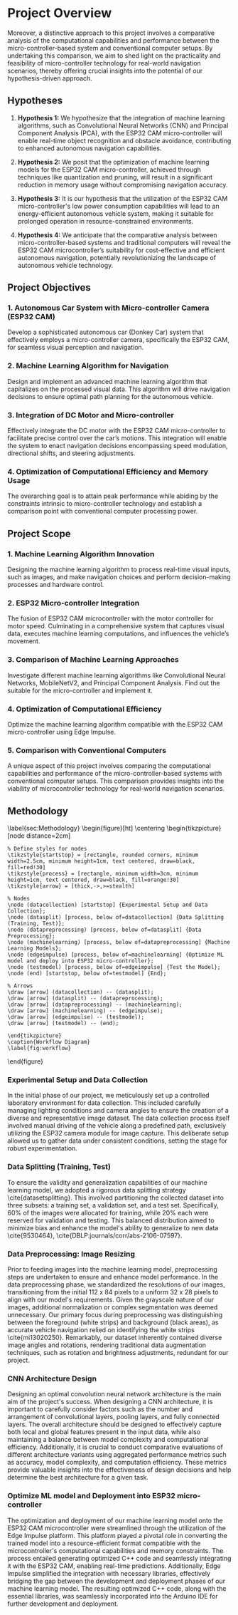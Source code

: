 # Project Overview

Moreover, a distinctive approach to this project involves a comparative analysis of the computational capabilities and performance between the micro-controller-based system and conventional computer setups. By undertaking this comparison, we aim to shed light on the practicality and feasibility of micro-controller technology for real-world navigation scenarios, thereby offering crucial insights into the potential of our hypothesis-driven approach.

## Hypotheses

1. **Hypothesis 1:** We hypothesize that the integration of machine learning algorithms, such as Convolutional Neural Networks (CNN) and Principal Component Analysis (PCA), with the ESP32 CAM micro-controller will enable real-time object recognition and obstacle avoidance, contributing to enhanced autonomous navigation capabilities.

2. **Hypothesis 2:** We posit that the optimization of machine learning models for the ESP32 CAM micro-controller, achieved through techniques like quantization and pruning, will result in a significant reduction in memory usage without compromising navigation accuracy.

3. **Hypothesis 3:** It is our hypothesis that the utilization of the ESP32 CAM micro-controller's low power consumption capabilities will lead to an energy-efficient autonomous vehicle system, making it suitable for prolonged operation in resource-constrained environments.

4. **Hypothesis 4:** We anticipate that the comparative analysis between micro-controller-based systems and traditional computers will reveal the ESP32 CAM microcontroller’s suitability for cost-effective and efficient autonomous navigation, potentially revolutionizing the landscape of autonomous vehicle technology.

## Project Objectives

### 1. Autonomous Car System with Micro-controller Camera (ESP32 CAM)
Develop a sophisticated autonomous car (Donkey Car) system that effectively employs a micro-controller camera, specifically the ESP32 CAM, for seamless visual perception and navigation.

### 2. Machine Learning Algorithm for Navigation
Design and implement an advanced machine learning algorithm that capitalizes on the processed visual data. This algorithm will drive navigation decisions to ensure optimal path planning for the autonomous vehicle.

### 3. Integration of DC Motor and Micro-controller
Effectively integrate the DC motor with the ESP32 CAM micro-controller to facilitate precise control over the car’s motions. This integration will enable the system to enact navigation decisions encompassing speed modulation, directional shifts, and steering adjustments.

### 4. Optimization of Computational Efficiency and Memory Usage
The overarching goal is to attain peak performance while abiding by the constraints intrinsic to micro-controller technology and establish a comparison point with conventional computer processing power.

## Project Scope

### 1. Machine Learning Algorithm Innovation
Designing the machine learning algorithm to process real-time visual inputs, such as images, and make navigation choices and perform decision-making processes and hardware control.

### 2. ESP32 Micro-controller Integration
The fusion of ESP32 CAM microcontroller with the motor controller for motor speed. Culminating in a comprehensive system that captures visual data, executes machine learning computations, and influences the vehicle’s movement.

### 3. Comparison of Machine Learning Approaches
Investigate different machine learning algorithms like Convolutional Neural Networks, MobileNetV2, and Principal Component Analysis. Find out the suitable for the micro-controller and implement it.

### 4. Optimization of Computational Efficiency
Optimize the machine learning algorithm compatible with the ESP32 CAM micro-controller using Edge Impulse.

### 5. Comparison with Conventional Computers
A unique aspect of this project involves comparing the computational capabilities and performance of the micro-controller-based systems with conventional computer setups. This comparison provides insights into the viability of microcontroller technology for real-world navigation scenarios.

## Methodology
\label{sec:Methodology}
\begin{figure}[ht]
    \centering
    \begin{tikzpicture}[node distance=2cm]
    
    % Define styles for nodes
    \tikzstyle{startstop} = [rectangle, rounded corners, minimum width=2.5cm, minimum height=1cm, text centered, draw=black, fill=red!30]
    \tikzstyle{process} = [rectangle, minimum width=3cm, minimum height=1cm, text centered, draw=black, fill=orange!30]
    \tikzstyle{arrow} = [thick,->,>=stealth]
    
    % Nodes
    \node (datacollection) [startstop] {Experimental Setup and Data Collection};
    \node (datasplit) [process, below of=datacollection] {Data Splitting (Training, Test)};
    \node (datapreprocessing) [process, below of=datasplit] {Data Preprocessing};
    \node (machinelearning) [process, below of=datapreprocessing] {Machine Learning Models};
    \node (edgeimpulse) [process, below of=machinelearning] {Optimize ML model and deploy into ESP32 micro-controller};
    \node (testmodel) [process, below of=edgeimpulse] {Test the Model};
    \node (end) [startstop, below of=testmodel] {End};
    
    % Arrows
    \draw [arrow] (datacollection) -- (datasplit);
    \draw [arrow] (datasplit) -- (datapreprocessing);
    \draw [arrow] (datapreprocessing) -- (machinelearning);
    \draw [arrow] (machinelearning) -- (edgeimpulse);
    \draw [arrow] (edgeimpulse) -- (testmodel);
    \draw [arrow] (testmodel) -- (end);
    
    \end{tikzpicture}
    \caption{Workflow Diagram}
    \label{fig:workflow}
\end{figure}


### Experimental Setup and Data Collection
In the initial phase of our project, we meticulously set up a controlled laboratory environment for data collection. This included carefully managing lighting conditions and camera angles to ensure the creation of a diverse and representative image dataset. The data collection process itself involved manual driving of the vehicle along a predefined path, exclusively utilizing the ESP32 camera module for image capture. This deliberate setup allowed us to gather data under consistent conditions, setting the stage for robust experimentation.

### Data Splitting (Training, Test)
To ensure the validity and generalization capabilities of our machine learning model, we adopted a rigorous data splitting strategy \cite{datasetsplitting}. This involved partitioning the collected dataset into three subsets: a training set, a validation set, and a test set. Specifically, 60% of the images were allocated for training, while 20% each were reserved for validation and testing. This balanced distribution aimed to minimize bias and enhance the model's ability to generalize to new data \cite{9530464}, \cite{DBLP:journals/corr/abs-2106-07597}.

### Data Preprocessing: Image Resizing
Prior to feeding images into the machine learning model, preprocessing steps are undertaken to ensure and enhance model performance. In the data preprocessing phase, we standardized the resolutions of our images, transitioning from the initial 112 x 84 pixels to a uniform 32 x 28 pixels to align with our model's requirements. Given the grayscale nature of our images, additional normalization or complex segmentation was deemed unnecessary. Our primary focus during preprocessing was distinguishing between the foreground (white strips) and background (black areas), as accurate vehicle navigation relied on identifying the white strips \cite{mi13020250}. Remarkably, our dataset inherently contained diverse image angles and rotations, rendering traditional data augmentation techniques, such as rotation and brightness adjustments, redundant for our project.

### CNN Architecture Design
Designing an optimal convolution neural network architecture is the main aim of the project's success. When designing a CNN architecture, it is important to carefully consider factors such as the number and arrangement of convolutional layers, pooling layers, and fully connected layers. The overall architecture should be designed to effectively capture both local and global features present in the input data, while also maintaining a balance between model complexity and computational efficiency. Additionally, it is crucial to conduct comparative evaluations of different architecture variants using aggregated performance metrics such as accuracy, model complexity, and computation efficiency. These metrics provide valuable insights into the effectiveness of design decisions and help determine the best architecture for a given task.

### Optimize ML model and Deployment into ESP32 micro-controller
The optimization and deployment of our machine learning model onto the ESP32 CAM microcontroller were streamlined through the utilization of the Edge Impulse platform. This platform played a pivotal role in converting the trained model into a resource-efficient format compatible with the microcontroller's computational capabilities and memory constraints. The process entailed generating optimized C++ code and seamlessly integrating it with the ESP32 CAM, enabling real-time predictions. Additionally, Edge Impulse simplified the integration with necessary libraries, effectively bridging the gap between the development and deployment phases of our machine learning model. The resulting optimized C++ code, along with the essential libraries, was seamlessly incorporated into the Arduino IDE for further development and deployment.
